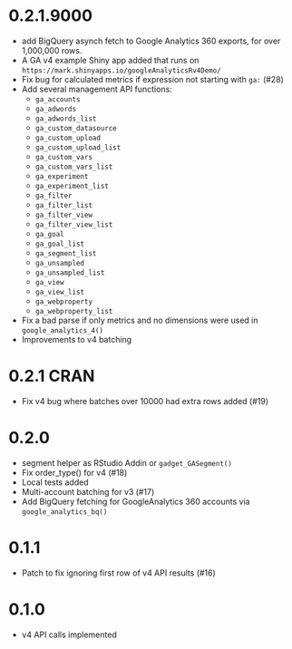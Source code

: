# 0.2.1.9000

* add BigQuery asynch fetch to Google Analytics 360 exports, for over 1,000,000 rows.
* A GA v4 example Shiny app added that runs on `https://mark.shinyapps.io/googleAnalyticsRv4Demo/`
* Fix bug for calculated metrics if expression not starting with `ga:` (#28)
* Add several management API functions:
    - `ga_accounts`
    - `ga_adwords`
    - `ga_adwords_list`
    - `ga_custom_datasource`
    - `ga_custom_upload`
    - `ga_custom_upload_list`
    - `ga_custom_vars`
    - `ga_custom_vars_list`
    - `ga_experiment`
    - `ga_experiment_list`
    - `ga_filter`
    - `ga_filter_list`
    - `ga_filter_view`
    - `ga_filter_view_list`
    - `ga_goal`
    - `ga_goal_list`
    - `ga_segment_list`
    - `ga_unsampled`
    - `ga_unsampled_list`
    - `ga_view`
    - `ga_view_list`
    - `ga_webproperty`
    - `ga_webproperty_list`
* Fix a bad parse if only metrics and no dimensions were used in `google_analytics_4()`
* Improvements to v4 batching

# 0.2.1 CRAN

* Fix v4 bug where batches over 10000 had extra rows added (#19)

# 0.2.0

* segment helper as RStudio Addin or `gadget_GASegment()`
* Fix order_type() for v4 (#18)
* Local tests added
* Multi-account batching for v3 (#17)
* Add BigQuery fetching for GoogleAnalytics 360 accounts via `google_analytics_bq()`

# 0.1.1

* Patch to fix ignoring first row of v4 API results (#16)

# 0.1.0

* v4 API calls implemented
